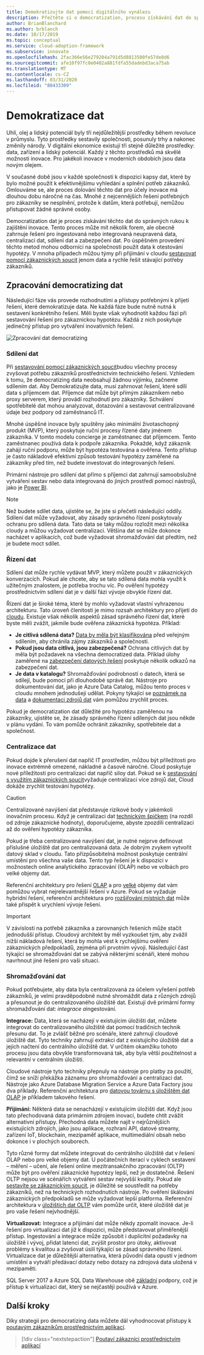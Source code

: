```yaml
---
title: Demokratizujte dat pomocí digitálního vynálezu
description: Přečtěte si o democratization, procesu získávání dat do správných rukou při testování hypotéz a inovace.
author: BrianBlanchard
ms.author: brblanch
ms.date: 10/17/2019
ms.topic: conceptual
ms.service: cloud-adoption-framework
ms.subservice: innovate
ms.openlocfilehash: 2fac366e56e279204a791d5d8813500fe57de8d6
ms.sourcegitcommit: afe10f97fc0e0402a881fdfa55dadebd3aca75ab
ms.translationtype: MT
ms.contentlocale: cs-CZ
ms.lasthandoff: 03/31/2020
ms.locfileid: "80433309"
---
```

# <a name="democratize-data"></a>Demokratizace dat

Uhlí, olej a lidský potenciál byly tři nejdůležitější prostředky během revoluce v průmyslu. Tyto prostředky sestavily společnosti, posunuly trhy a nakonec změnily národy. V digitální ekonomice existují tři stejně důležité prostředky: data, zařízení a lidský potenciál. Každý z těchto prostředků má skvělé možnosti inovace. Pro jakékoli inovace v moderních obdobích jsou data novým olejem.

V současné době jsou v každé společnosti k dispozici kapsy dat, které by bylo možné použít k efektivnějšímu vyhledání a splnění potřeb zákazníků. Omlouváme se, ale proces dolování těchto dat pro účely inovace má dlouhou dobu náročné na čas. Mnohé z nejcennějších řešení potřebných pro zákazníky se nesplnění, protože k datům, která potřebují, nemůžou přistupovat žádné správné osoby.

Democratization dat je proces získávání těchto dat do správných rukou k zajištění inovace. Tento proces může mít několik forem, ale obecně zahrnuje řešení pro ingestovaná nebo integrovaná neupravená data, centralizaci dat, sdílení dat a zabezpečení dat. Po úspěšném provedení těchto metod mohou odborníci na společnosti použít data k otestování hypotézy. V mnoha případech můžou týmy při přijímání v cloudu [sestavovat pomocí zákaznických soucit](./build.md) jenom data a rychle řešit stávající potřeby zákazníků.

## <a name="process-of-democratizing-data"></a>Zpracování democratizing dat

Následující fáze vás provede rozhodnutími a přístupy potřebnými k přijetí řešení, které demokratizuje data. Ne každá fáze bude nutně nutná k sestavení konkrétního řešení. Měli byste však vyhodnotit každou fázi při sestavování řešení pro zákaznickou hypotézu. Každá z nich poskytuje jedinečný přístup pro vytváření inovativních řešení.

![Zpracování dat democratizing](../../_images/innovate/democratize-data.png)

### <a name="share-data"></a>Sdílení dat

Při [sestavování pomocí zákaznických soucit](./build.md)budou všechny procesy zvyšovat potřebu zákazníků prostřednictvím technického řešení. Vzhledem k tomu, že democratizing data neobsahují žádnou výjimku, začneme sdílením dat. Aby Demokratizujte data, musí zahrnovat řešení, které sdílí data s příjemcem dat. Příjemce dat může být přímým zákazníkem nebo proxy serverem, který provádí rozhodnutí pro zákazníky. Schválení spotřebitelé dat mohou analyzovat, dotazování a sestavovat centralizované údaje bez podpory od zaměstnanců IT.

Mnohé úspěšné inovace byly spuštěny jako minimální životaschopný produkt (MVP), který poskytuje ruční procesy řízené daty jménem zákazníka. V tomto modelu concierge je zaměstnanec dat příjemcem. Tento zaměstnanec používá data k podpoře zákazníka. Pokaždé, když zákazník zahájí ruční podporu, může být hypotéza testována a ověřena. Tento přístup je často nákladově efektivní způsob testování hypotézy zaměřené na zákazníky před tím, než budete investovat do integrovaných řešení.

Primární nástroje pro sdílení dat přímo s příjemci dat zahrnují samoobslužné vytváření sestav nebo data integrovaná do jiných prostředí pomocí nástrojů, jako je [Power BI](https://docs.microsoft.com/power-bi).

> [!NOTE]
> Než budete sdílet data, ujistěte se, že jste si přečetli následující oddíly. Sdílení dat může vyžadovat, aby zásady správného řízení poskytovaly ochranu pro sdílená data. Tato data se taky můžou rozložit mezi několika cloudy a můžou vyžadovat centralizaci. Většina dat se může dokonce nacházet v aplikacích, což bude vyžadovat shromažďování dat předtím, než je budete moct sdílet.

### <a name="govern-data"></a>Řízení dat

Sdílení dat může rychle vydávat MVP, který můžete použít v zákaznických konverzacích. Pokud ale chcete, aby se tato sdílená data mohla využít k užitečným znalostem, je potřeba trochu víc. Po ověření hypotézy prostřednictvím sdílení dat je v další fázi vývoje obvykle řízení dat.

Řízení dat je široké téma, které by mohlo vyžadovat vlastní vyhrazenou architekturu. Tato úroveň členitosti je mimo rozsah architektury pro přijetí do [cloudu](../../index.md). Existuje však několik aspektů zásad správného řízení dat, které byste měli zvážit, jakmile bude ověřena zákaznická hypotéza. Příklad:

- **Je citlivá sdílená data?** [Data by měla být klasifikována](../../govern/policy-compliance/data-classification.md) před veřejným sdílením, aby chránila zájmy zákazníků a společnosti.
- **Pokud jsou data citlivá, jsou zabezpečená?** Ochrana citlivých dat by měla být požadavek na všechna democratized data. Příklad úlohy zaměřené na [zabezpečení datových řešení](https://docs.microsoft.com/azure/architecture/data-guide/scenarios/securing-data-solutions) poskytuje několik odkazů na zabezpečení dat.
- **Je data v katalogu?** Shromažďování podrobností o datech, která se sdílejí, bude pomoci při dlouhodobé správě dat. Nástroje pro dokumentování dat, jako je Azure Data Catalog, můžou tento proces v cloudu mnohem jednodušeji udělat. Pokyny týkající se [poznámek na data](https://docs.microsoft.com/azure/data-catalog/data-catalog-how-to-annotate) a [dokumentaci zdrojů dat](https://docs.microsoft.com/azure/data-catalog/data-catalog-how-to-documentation) vám pomůžou zrychlit proces.

Pokud je democratization dat důležité pro hypotézu zaměřenou na zákazníky, ujistěte se, že zásady správného řízení sdílených dat jsou někde v plánu vydání. To vám pomůže ochránit zákazníky, spotřebitele dat a společnost.

### <a name="centralize-data"></a>Centralizace dat

Pokud dojde k přerušení dat napříč IT prostředím, můžou být příležitosti pro inovace extrémně omezené, nákladné a časově náročné. Cloud poskytuje nové příležitosti pro centralizaci dat napříč siloy dat. Pokud se k [sestavování s využitím zákaznických soucit](./build.md)vyžaduje centralizaci více zdrojů dat, Cloud dokáže zrychlit testování hypotézy.

> [!CAUTION]
> Centralizované navýšení dat představuje rizikové body v jakémkoli inovačním procesu. Když je centralizaci dat [technickým špičkem](./build.md#reduce-complexity-and-delay-technical-spikes) (na rozdíl od zdroje zákaznické hodnoty), doporučujeme, abyste zpozdili centralizaci až do ověření hypotézy zákazníka.

Pokud je třeba centralizované navýšení dat, je nutné nejprve definovat příslušné úložiště dat pro centralizovaná data. Je dobrým zvykem vytvořit datový sklad v cloudu. Tato přizpůsobitelná možnost poskytuje centrální umístění pro všechna vaše data. Tento typ řešení je k dispozici v možnostech online analytického zpracování (OLAP) nebo ve volbách pro velké objemy dat.

Referenční architektury pro řešení [OLAP](https://docs.microsoft.com/azure/architecture/data-guide/relational-data/online-analytical-processing) a pro [velké](https://docs.microsoft.com/azure/architecture/data-guide/big-data) objemy dat vám pomůžou vybrat nejrelevantnější řešení v Azure. Pokud se vyžaduje hybridní řešení, referenční architektura pro [rozšiřování místních dat](https://docs.microsoft.com/azure/architecture/data-guide/scenarios/hybrid-on-premises-and-cloud) může také přispět k urychlení vývoje řešení.

> [!IMPORTANT]
> V závislosti na potřebě zákazníka a zarovnaných řešeních může stačit jednodušší přístup. Cloudový architekt by měl vyzkoušet tým, aby zvážil nižší nákladová řešení, která by mohla vést k rychlejšímu ověření zákaznických předpokladů, zejména při prvotním vývoji. Následující část týkající se shromažďování dat se zabývá některými scénáři, které mohou navrhnout jiné řešení pro vaši situaci.

### <a name="collect-data"></a>Shromažďování dat

Pokud potřebujete, aby data byla centralizovaná za účelem vyřešení potřeb zákazníků, je velmi pravděpodobně nutné shromáždit data z různých zdrojů a přesunout je do centralizovaného úložiště dat. Existují dvě primární formy shromažďování dat: *integrace* *a*ingestování.

**Integrace:** Data, která se nacházejí v existujícím úložišti dat, můžete integrovat do centralizovaného úložiště dat pomocí tradičních technik přesunu dat. To je zvlášť běžné pro scénáře, které zahrnují cloudové úložiště dat. Tyto techniky zahrnují extrakci dat z existujícího úložiště dat a jejich načtení do centrálního úložiště dat. V určitém okamžiku tohoto procesu jsou data obvykle transformovaná tak, aby byla větší použitelnost a relevantní v centrálním úložišti.

Cloudové nástroje tyto techniky přepnuly na nástroje pro platby za použití, čímž se sníží překážka záznamu pro shromažďování a centralizaci dat. Nástroje jako Azure Database Migration Service a Azure Data Factory jsou dva příklady. Referenční architektura pro [datovou továrnu s úložištěm dat OLAP](https://docs.microsoft.com/azure/architecture/data-guide/relational-data/etl) je příkladem takového řešení.

**Přijímání:** Některá data se nenacházejí v existujícím úložišti dat. Když jsou tato přechodovaná data primárním zdrojem inovací, budete chtít zvážit alternativní přístupy. Přechodná data můžete najít v nejrůznějších existujících zdrojích, jako jsou aplikace, rozhraní API, datové streamy, zařízení IoT, blockchain, mezipaměť aplikace, multimediální obsah nebo dokonce i v plochých souborech.

Tyto různé formy dat můžete integrovat do centrálního úložiště dat v řešení OLAP nebo pro velké objemy dat. U počátečních iterací v cyklech sestavení – měření – učení, ale řešení online mezitransakčního zpracování (OLTP) může být pro ověření zákaznické hypotézy lepší, než je dostatečné. Řešení OLTP nejsou ve scénářích vytváření sestav nejvyšší kvality. Pokud ale [sestavíte se zákaznickým soucit](./build.md), je důležité se soustředit na potřeby zákazníků, než na technických rozhodnutích nástroje. Po ověření škálování zákaznických předpokladů se může vyžadovat lepší platforma. Referenční architektura v [úložištích dat OLTP](https://docs.microsoft.com/azure/architecture/data-guide/relational-data/online-transaction-processing) vám pomůže určit, které úložiště dat je pro vaše řešení nejvhodnější.

**Virtualizovat:** Integrace a přijímání dat může někdy zpomalit inovace. Je-li řešení pro virtualizaci dat již k dispozici, může představovat přiměřenější přístup. Ingestování a integrace může způsobit i duplicitní požadavky na úložiště i vývoj, přidat latenci dat, zvýšit prostor pro útoky, aktivovat problémy s kvalitou a zvyšovat úsilí týkající se zásad správného řízení. Virtualizace dat je důležitější alternativa, která původní data opustí v jednom umístění a vytváří předávací dotazy nebo dotazy na zdrojová data uložená v mezipaměti.

SQL Server 2017 a Azure SQL Data Warehouse obě [základní](https://docs.microsoft.com/sql/relational-databases/polybase/polybase-guide) podpory, což je přístup k virtualizaci dat, který se nejčastěji používá v Azure.

## <a name="next-steps"></a>Další kroky

Díky strategii pro democratizing data můžete dál vyhodnocovat přístupy k [poutavým zákazníkům prostřednictvím aplikací](./apps.md).

> [!div class="nextstepaction"]
> [Poutaví zákazníci prostřednictvím aplikací](./apps.md)
